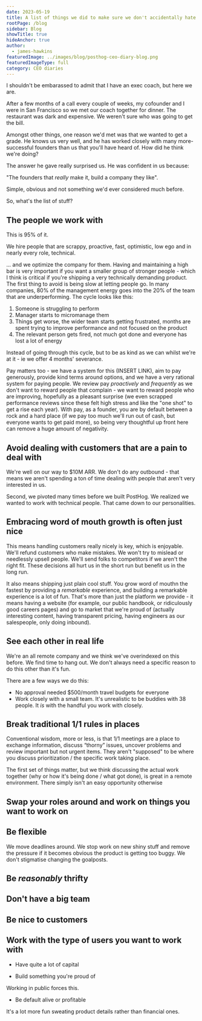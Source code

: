 ```yaml
---
date: 2023-05-19
title: A list of things we did to make sure we don't accidentally hate working at our own company
rootPage: /blog
sidebar: Blog
showTitle: true
hideAnchor: true
author:
  - james-hawkins
featuredImage: ../images/blog/posthog-ceo-diary-blog.png
featuredImageType: full
category: CEO diaries
---
```


I shouldn't be embarassed to admit that I have an exec coach, but here we are.

After a few months of a call every couple of weeks, my cofounder and I were in San Francisco so we met our coach together for dinner. The restaurant was dark and expensive. We weren't sure who was going to get the bill.

Amongst other things, one reason we'd met was that we wanted to get a grade. He knows us very well, and he has worked closely with many more-successful founders than us that you'll have heard of. How did he think we're doing?

The answer he gave really surprised us. He was confident in us because:

"The founders that _really_ make it, build a company they like".

Simple, obvious and not something we'd ever considered much before.

So, what's the list of stuff?

## The people we work with

This is 95% of it.

We hire people that are scrappy, proactive, fast, optimistic, low ego and in nearly every role, technical.

... and we optimize the company for them. Having and maintaining a high bar is very important if you want a smaller group of stronger people - which I think is critical if you're shipping a very technically demanding product. The first thing to avoid is being slow at letting people go. In many companies, 80% of the management energy goes into the 20% of the team that are underperforming. The cycle looks like this:

1. Someone is struggling to perform
2. Manager starts to micromanage them
3. Things get worse, the wider team starts getting frustrated, months are spent trying to improve performance and not focused on the product
4. The relevant person gets fired, not much got done and everyone has lost a lot of energy

Instead of going through this cycle, but to be as kind as we can whilst we're at it - ie we offer 4 months' severance.

Pay matters too - we have a system for this (INSERT LINK), aim to pay generously, provide kind terms around options, and we have a very rational system for paying people. We review pay _proactively_ and _frequently_ as we don't want to reward people that complain - we want to reward people who are improving, hopefully as a pleasant surprise (we even scrapped performance reviews since these felt high stress and like the "one shot" to get a rise each year). With pay, as a founder, you are by default between a rock and a hard place (if we pay too much we'll run out of cash, but everyone wants to get paid more), so being very thoughtful up front here can remove a huge amount of negativity.

## Avoid dealing with customers that are a pain to deal with

We're well on our way to $10M ARR. We don't do any outbound - that means we aren't spending a ton of time dealing with people that aren't very interested in us.

Second, we pivoted many times before we built PostHog. We realized we wanted to work with technical people. That came down to our personalities.


## Embracing word of mouth growth is often just nice

This means handling customers really nicely is key, which is enjoyable. We'll refund customers who make mistakes. We won't try to mislead or needlessly upsell people. We'll send folks to competitors if we aren't the right fit. These decisions all hurt us in the short run but benefit us in the long run. 

It also means shipping just plain cool stuff. You grow word of mouthn the fastest by providing a _remarkable_ experience, and building a remarkable experience is a lot of fun. That's more than just the platform we provide - it means having a website (for example, our public handbook, or ridiculously good careers pages) and go to market that we're proud of (actually interesting content, having transparent pricing, having engineers as our salespeople, only doing inbound).


## See each other in real life

We're an all remote company and we think we've overindexed on this before. We find time to hang out. We don't always need a specific reason to do this other than it's fun.

There are a few ways we do this:

* No approval needed $500/month travel budgets for everyone
* Work closely with a small team. It's unrealistic to be buddies with 38 people. It _is_ with the handful you work with closely.


## Break traditional 1/1 rules in places

Conventional wisdom, more or less, is that 1/1 meetings are a place to exchange information, discuss “thorny” issues, uncover problems and review important but not urgent items. They aren't "supposed" to be where you discuss prioritization / the specific work taking place.

The first set of things matter, but we think discussing the actual work together (why or how it's being done / what got done), is great in a remote environment. There simply isn't an easy opportunity otherwise


## Swap your roles around and work on things you want to work on

## Be flexible

We move deadlines around. We stop work on new shiny stuff and remove the pressure if it becomes obvious the product is getting too buggy. We don't stigmatise changing the goalposts.

## Be _reasonably_ thrifty

## Don't have a big team

## Be nice to customers

## Work with the type of users you want to work with

* Have quite a lot of capital

* Build something you're proud of

Working in public forces this.

* Be default alive or profitable

It's a lot more fun sweating product details rather than financial ones.
